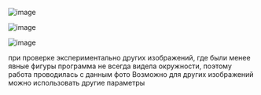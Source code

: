 ![image](https://github.com/user-attachments/assets/638174d0-7a26-4492-8d9f-44ff56acbd7e)

![image](https://github.com/user-attachments/assets/a7c2051f-af97-409c-adef-56c76c665876)

![image](https://github.com/user-attachments/assets/58db302e-f72b-4737-9844-f3f448dbc767)

при проверке экспериментально других изображений, где были менее явные фигуры программа не всегда видела окружности, поэтому работа проводилась с данным фото
Возможно для других изображений можно использовать другие параметры
